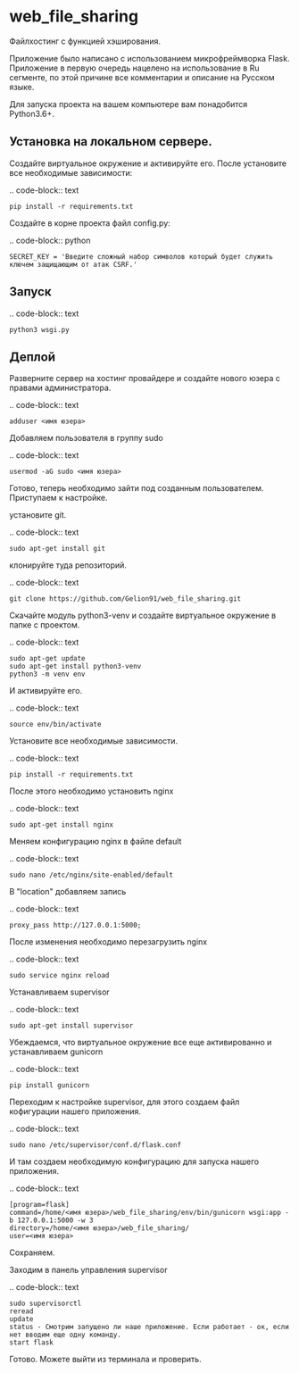 web_file_sharing
====

Файлхостинг с функцией хэширования.

Приложение было написано с использованием микрофреймворка Flask. Приложение в первую очередь нацелено на использование
в Ru сегменте, по этой причине все комментарии и описание на Русском языке.

Для запуска проекта на вашем компьютере вам понадобится Python3.6+.

Установка на локальном сервере.
----

Создайте виртуальное окружение и активируйте его. После установите все необходимые зависимости:

.. code-block:: text

    pip install -r requirements.txt

Создайте в корне проекта файл config.py:

.. code-block:: python

    SECRET_KEY = 'Введите сложный набор символов который будет служить ключем защищающим от атак CSRF.'

Запуск
----

.. code-block:: text

    python3 wsgi.py
    
Деплой
----

Разверните сервер на хостинг провайдере и создайте нового юзера с правами администратора.

.. code-block:: text

    adduser <имя юзера>
    
Добавляем пользователя в группу sudo

.. code-block:: text

    usermod -aG sudo <имя юзера>
    
Готово, теперь необходимо зайти под созданным пользователем. Приступаем к настройке.

установите git.

.. code-block:: text

    sudo apt-get install git
    
клонируйте туда репозиторий.

.. code-block:: text

    git clone https://github.com/Gelion91/web_file_sharing.git

Скачайте модуль python3-venv и создайте виртуальное окружение в папке с проектом.

.. code-block:: text
    
    sudo apt-get update
    sudo apt-get install python3-venv
    python3 -m venv env
    
И активируйте его.

.. code-block:: text
    
    source env/bin/activate

Установите все необходимые зависимости.

.. code-block:: text

    pip install -r requirements.txt

После этого необходимо установить nginx

.. code-block:: text

    sudo apt-get install nginx
    
Меняем конфигурацию nginx в файле default

.. code-block:: text

    sudo nano /etc/nginx/site-enabled/default
    
В "location" добавляем запись

.. code-block:: text

    proxy_pass http://127.0.0.1:5000;
    
После изменения необходимо перезагрузить nginx

.. code-block:: text

    sudo service nginx reload
    
Устанавливаем supervisor

.. code-block:: text

    sudo apt-get install supervisor
    
Убеждаемся, что виртуальное окружение все еще активированно и устанавливаем gunicorn

.. code-block:: text

    pip install gunicorn
    
Переходим к настройке supervisor, для этого создаем файл кофигурации нашего приложения.

.. code-block:: text

    sudo nano /etc/supervisor/conf.d/flask.conf
    
И там создаем необходимую конфигурацию для запуска нашего приложения.

.. code-block:: text

    [program=flask]
    command=/home/<имя юзера>/web_file_sharing/env/bin/gunicorn wsgi:app -b 127.0.0.1:5000 -w 3
    directory=/home/<имя юзера>/web_file_sharing/
    user=<имя юзера>
    
Сохраняем.

Заходим в панель управления supervisor

.. code-block:: text

    sudo supervisorctl
    reread
    update
    status - Смотрим запущено ли наше приложение. Если работает - ок, если нет вводим еще одну команду.
    start flask
    
Готово. Можете выйти из терминала и проверить.


    

 